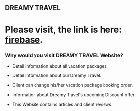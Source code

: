 ## DREAMY TRAVEL

# Please visit, the link is here: [firebase](https://dreamy-travel-client.web.app).

### Why would you visit DREAMY TRAVEL Website?

- Detail information about all vacation packages.

- Detail information about our  Dreamy Travel.

- Client can change his/her vacation package booking order.

- Information about Dreamy Travel's upcoming Discount offer.

- This Website contains articles and client reviews.